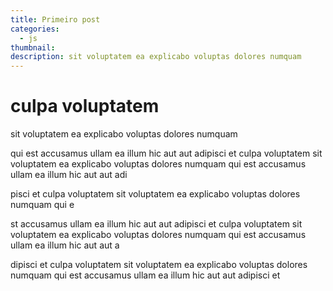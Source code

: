 ```yaml
---
title: Primeiro post
categories:
  - js
thumbnail:
description: sit voluptatem ea explicabo voluptas dolores numquam
---
```


# culpa voluptatem 

sit voluptatem ea explicabo voluptas dolores numquam

qui est accusamus ullam ea illum hic aut aut adipisci et culpa voluptatem sit voluptatem ea explicabo voluptas dolores numquam qui est accusamus ullam ea illum hic aut aut adi

pisci et culpa voluptatem sit voluptatem ea explicabo voluptas dolores numquam qui e

st accusamus ullam ea illum hic aut aut adipisci et culpa voluptatem sit voluptatem ea explicabo voluptas dolores numquam qui est accusamus ullam ea illum hic aut aut a

dipisci et culpa voluptatem sit voluptatem ea explicabo voluptas dolores numquam qui est accusamus ullam ea illum hic aut aut adipisci et 
